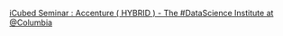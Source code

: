 [iCubed Seminar : Accenture ( HYBRID ) - The #DataScience Institute at @Columbia ](https://qi.tc/qi/110210)